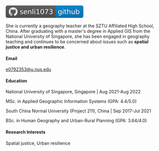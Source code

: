 ![](home_md_files/d273e900-53d0-11f0-ade1-f352a1ca64a6.jpeg?v=1\&type=image)

She is currently a geography teacher at the SZTU Affiliated High School, China. After graduating with a master's degree in Applied GIS from the National University of Singapore, she has been engaged in geography teaching and continues to be concerned about issues such as **spatial justice and urban resilience**.

#### Email

<e0792353@u.nus.edu>

#### Education

National University of Singapore, Singapore | Aug 2021-Aug 2022

MSc. in Applied Geographic Information Systems (GPA: 4.4/5.0)



South China Normal University (Project 211), China | Sep 2017-Jul 2021

BSc. in Human Geography and Urban-Rural Planning (GPA: 3.64/4.0)

#### Research Interests

Spatial justice, Urban resilience
